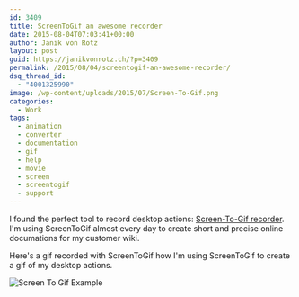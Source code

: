 ```yaml
---
id: 3409
title: ScreenToGif an awesome recorder
date: 2015-08-04T07:03:41+00:00
author: Janik von Rotz
layout: post
guid: https://janikvonrotz.ch/?p=3409
permalink: /2015/08/04/screentogif-an-awesome-recorder/
dsq_thread_id:
  - "4001325990"
image: /wp-content/uploads/2015/07/Screen-To-Gif.png
categories:
  - Work
tags:
  - animation
  - converter
  - documentation
  - gif
  - help
  - movie
  - screen
  - screentogif
  - support
---
```

I found the perfect tool to record desktop actions: [Screen-To-Gif recorder](https://screentogif.codeplex.com/).
I'm using ScreenToGif almost every day to create short and precise online documations for my customer wiki.

Here's a gif recorded with ScreenToGif how I'm using ScreenToGif to create a gif of my desktop actions.

![Screen To Gif Example](/wp-content/uploads/2015/08/ScreenToGif.gif)